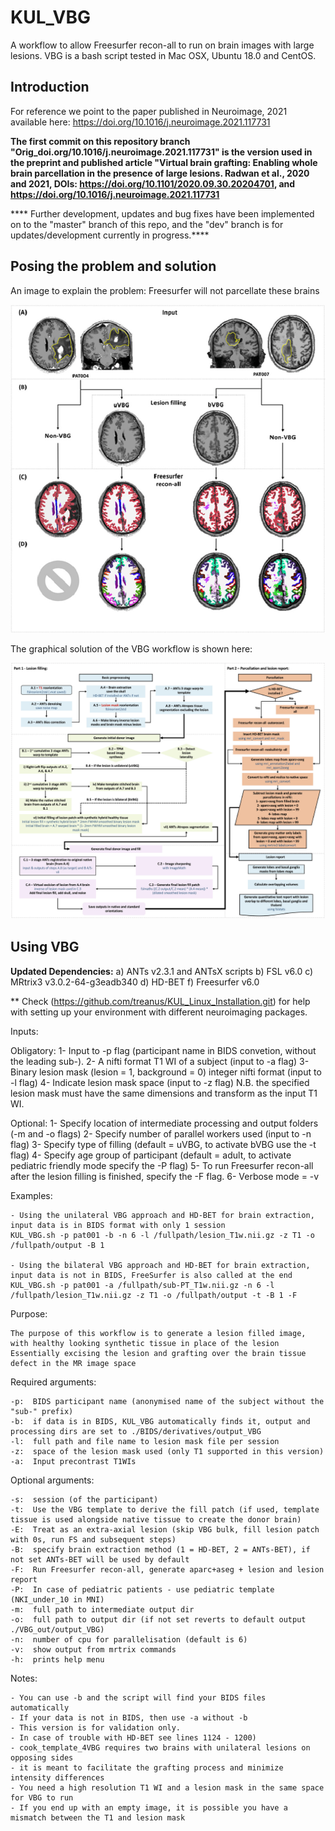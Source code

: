# KUL_VBG
A workflow to allow Freesurfer recon-all to run on brain images with large lesions.
VBG is a bash script tested in Mac OSX, Ubuntu 18.0 and CentOS. 

## Introduction 

For reference we point to the paper published in Neuroimage, 2021 available here: https://doi.org/10.1016/j.neuroimage.2021.117731

**The first commit on this repository branch "Orig_doi.org/10.1016/j.neuroimage.2021.117731" is the version used in the preprint and published article "Virtual brain grafting: Enabling whole brain parcellation in the presence of large lesions. Radwan et al., 2020 and 2021, DOIs: https://doi.org/10.1101/2020.09.30.20204701, and https://doi.org/10.1016/j.neuroimage.2021.117731**

**** Further development, updates and bug fixes have been implemented on to the "master" branch of this repo, and the "dev" branch is for updates/development currently in progress.****

## Posing the problem and solution

An image to explain the problem: Freesurfer will not parcellate these brains

![VBG fig1](figs4readme/fig1.jpg)

The graphical solution of the VBG workflow is shown here:

![VBG fig1](figs4readme/fig2.jpg)

## Using VBG

**Updated Dependencies:**
a) ANTs v2.3.1 and ANTsX scripts
b) FSL v6.0
c) MRtrix3 v3.0.2-64-g3eadb340
d) HD-BET
f) Freesurfer v6.0

** Check (https://github.com/treanus/KUL_Linux_Installation.git) for help with setting up your environment with different neuroimaging packages.

Inputs:

Obligatory: 
1- Input to -p flag (participant name in BIDS convetion, without the leading sub-). 
2- A nifti format T1 WI of a subject (input to -a flag)
3- Binary lesion mask (lesion = 1, background = 0) integer nifti format (input to -l flag)
4- Indicate lesion mask space (input to -z flag) N.B. the specified lesion mask must have the same dimensions and transform as the input T1 WI.

Optional:
1- Specify location of intermediate processing and output folders (-m and -o flags)
2- Specify number of parallel workers used (input to -n flag)
3- Specify type of filling (default = uVBG, to activate bVBG use the -t flag)
4- Specify age group of participant (default = adult, to activate pediatric friendly mode specify the -P flag)
5- To run Freesurfer recon-all after the lesion filling is finished, specify the -F flag.
6- Verbose mode = -v

Examples:

    - Using the unilateral VBG approach and HD-BET for brain extraction, input data is in BIDS format with only 1 session
    KUL_VBG.sh -p pat001 -b -n 6 -l /fullpath/lesion_T1w.nii.gz -z T1 -o /fullpath/output -B 1
    
    - Using the bilateral VBG approach and HD-BET for brain extraction, input data is not in BIDS, FreeSurfer is also called at the end
    KUL_VBG.sh -p pat001 -a /fullpath/sub-PT_T1w.nii.gz -n 6 -l /fullpath/lesion_T1w.nii.gz -z T1 -o /fullpath/output -t -B 1 -F
	

Purpose:

    The purpose of this workflow is to generate a lesion filled image, with healthy looking synthetic tissue in place of the lesion
    Essentially excising the lesion and grafting over the brain tissue defect in the MR image space
    

Required arguments:

    -p:  BIDS participant name (anonymised name of the subject without the "sub-" prefix)
    -b:  if data is in BIDS, KUL_VBG automatically finds it, output and processing dirs are set to ./BIDS/derivatives/output_VBG
    -l:  full path and file name to lesion mask file per session
    -z:  space of the lesion mask used (only T1 supported in this version)
    -a:  Input precontrast T1WIs


Optional arguments:

    -s:  session (of the participant)
    -t:  Use the VBG template to derive the fill patch (if used, template tissue is used alongside native tissue to create the donor brain)
    -E:  Treat as an extra-axial lesion (skip VBG bulk, fill lesion patch with 0s, run FS and subsequent steps)
    -B:  specify brain extraction method (1 = HD-BET, 2 = ANTs-BET), if not set ANTs-BET will be used by default
    -F:  Run Freesurfer recon-all, generate aparc+aseg + lesion and lesion report
    -P:  In case of pediatric patients - use pediatric template (NKI_under_10 in MNI)
    -m:  full path to intermediate output dir
    -o:  full path to output dir (if not set reverts to default output ./VBG_out/output_VBG)
    -n:  number of cpu for parallelisation (default is 6)
    -v:  show output from mrtrix commands
    -h:  prints help menu

Notes: 

    - You can use -b and the script will find your BIDS files automatically
    - If your data is not in BIDS, then use -a without -b
    - This version is for validation only.
    - In case of trouble with HD-BET see lines 1124 - 1200)
    - cook_template_4VBG requires two brains with unilateral lesions on opposing sides
    - it is meant to facilitate the grafting process and minimize intensity differences
    - You need a high resolution T1 WI and a lesion mask in the same space for VBG to run
    - If you end up with an empty image, it is possible you have a mismatch between the T1 and lesion mask
